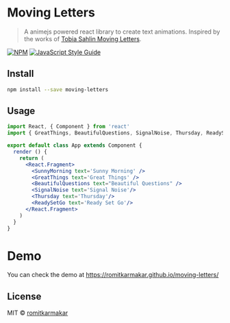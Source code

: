 # Moving Letters

> A animejs powered react library to create text animations.
Inspired by the works of [Tobia Sahlin Moving Letters](https://tobiasahlin.com/moving-letters/).

[![NPM](https://img.shields.io/npm/v/moving-letters.svg)](https://www.npmjs.com/package/moving-letters) [![JavaScript Style Guide](https://img.shields.io/badge/code_style-standard-brightgreen.svg)](https://standardjs.com)

## Install

```bash
npm install --save moving-letters
```

## Usage

```jsx
import React, { Component } from 'react'
import { GreatThings, BeautifulQuestions, SignalNoise, Thursday, ReadySetGo, SunnyMorning } from 'moving-letters'

export default class App extends Component {
  render () {
    return (
      <React.Fragment>
        <SunnyMorning text='Sunny Morning' />
        <GreatThings text='Great Things' />
        <BeautifulQuestions text="Beautiful Questions" />
        <SignalNoise text='Signal Noise'/>
        <Thursday text='Thursday'/>
        <ReadySetGo text='Ready Set Go'/>
      </React.Fragment>
    )
  }
}
```

# Demo

You can check the demo at https://romitkarmakar.github.io/moving-letters/

## License

MIT © [romitkarmakar](https://github.com/romitkarmakar)
